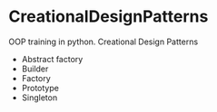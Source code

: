 # CreationalDesignPatterns
OOP training in python. Creational Design Patterns
* Abstract factory
* Builder
* Factory
* Prototype
* Singleton
